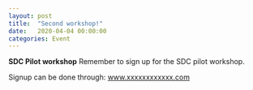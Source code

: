 ```yaml
---
layout: post
title:  "Second workshop!"
date:   2020-04-04 00:00:00
categories: Event
---
```

__SDC Pilot workshop__
Remember to sign up for the SDC pilot workshop. 

Signup can be done through: 
  www.xxxxxxxxxxxx.com
